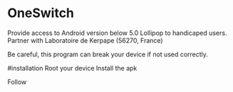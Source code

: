 # OneSwitch
Provide access to Android version below 5.0 Lollipop to handicaped users.
Partner with Laboratoire de Kerpape (56270, France)

Be careful, this program can break your device if not used correctly.

#installation
Root your device
Install the apk

Follow 
